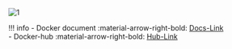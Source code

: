![1](https://noticon-static.tammolo.com/dgggcrkxq/image/upload/v1568175385/noticon/iodu1jssf0kwe4oie2dt.png)

!!! info
    - Docker document :material-arrow-right-bold:
    [Docs-Link](https://docs.docker.com/)   
    - Docker-hub :material-arrow-right-bold:
    [Hub-Link](https://hub.docker.com/)
